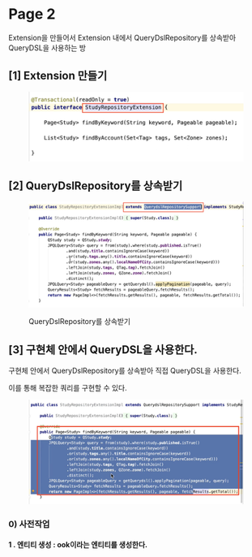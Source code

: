 # Page 2

Extension을 만들어서 Extension 내에서 QueryDslRepository를 상속받아 QueryDSL을 사용하는 방





## \[1] Extension 만들기&#x20;

<figure><img src="../.gitbook/assets/image (11).png" alt=""><figcaption></figcaption></figure>

## \[2] QueryDslRepository를 상속받기&#x20;

<figure><img src="../.gitbook/assets/image (38).png" alt=""><figcaption><p> QueryDslRepository를 상속받기</p></figcaption></figure>

## \[3] 구현체 안에서 QueryDSL을 사용한다.

구현체 안에서 QueryDslRepository를 상속받아 직접 QueryDSL을 사용한다.

이를 통해 복잡한 쿼리를 구현할 수 있다.

<figure><img src="../.gitbook/assets/image (8).png" alt=""><figcaption></figcaption></figure>

### 0) 사전작업

#### 1 . 엔티티 생성 : ook이라는 엔티티를 생성한다.
